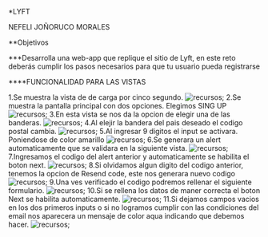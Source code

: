*LYFT

NEFELI JOÑORUCO MORALES

**Objetivos

***Desarrolla una web-app que replique el sitio de Lyft, en este reto deberás cumplir los pasos necesarios para que tu usuario pueda registrarse

****FUNCIONALIDAD PARA LAS VISTAS

1.Se muestra la vista de de carga por cinco segundo.
![recursos](assets/img1.png);
2.Se muestra la pantalla principal con dos opciones. Elegimos SING UP
![recursos](assets/img2.png);
3.En esta vista se nos da la opcion de elegir una de las banderas.
![recursos](assets/img3.png);
4.Al elejir la bandera del pais deseado el codigo postal cambia.
![recursos](assets/img4.png);
5.Al ingresar 9 digitos el input se activara. Poniendose de color amarillo
![recursos](assets/img5.png);
6.Se generara un alert automaticamente que se validara en la siguiente vista.
![recursos](assets/img6.png);
7.Ingresamos el codigo del alert anterior y automaticamente se habilita el boton next.
![recursos](assets/img7.png);
8.Si olvidamos algun digito del codigo anterior, tenemos la opcion de Resend code, este nos generara nuevo codigo
![recursos](assets/img8.png);
9.Una ves verificado el codigo podremos rellenar el siguiente formulario.
![recursos](assets/img9.png);
10.Si se rellena los datos de maner correcta el boton Next se habilita automaticamente.
![recursos](assets/img10.png);
11.Si dejamos campos vacios en los dos primeros inputs o si no logramos cumplir con las condiciones del email nos aparecera un mensaje de color aqua indicando que debemos hacer.
![recursos](assets/img11.png);


